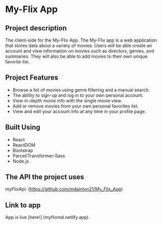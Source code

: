 # My-Flix App

## Project description
The client-side for the My-Flix App. The My-Flix app is a web application that stores data about a variety of movies. Users will be able create an account and view information on movies such as directors, genres, and summaries. They will also be able to add movies to their own unique favorite list.

## Project Features
* Browse a list of movies using genre filtering and a manual search.
* The ability to sign-up and log in to your own personal account.
* View in-depth movie info with the single movie view.
* Add or remove movies from your own personal favorites list.
* View and edit your account info at any time in your profile page.

## Built Using
* React
* ReactDOM
* Bootstrap
* Parcel/Transformer-Sass
* Node.js

## The API the project uses
myFlixApi: (https://github.com/mdainton21/My_Flix_App)

## Link to app 
App is live [here!] (myflixmd.netlify.app).

